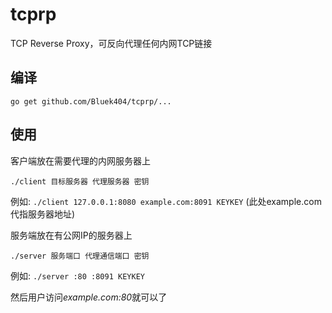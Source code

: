 # tcprp
TCP Reverse Proxy，可反向代理任何内网TCP链接

## 编译

```
go get github.com/Bluek404/tcprp/...
```

## 使用

客户端放在需要代理的内网服务器上

`./client 目标服务器 代理服务器 密钥`

例如: `./client 127.0.0.1:8080 example.com:8091 KEYKEY` (此处example.com代指服务器地址)

服务端放在有公网IP的服务器上

`./server 服务端口 代理通信端口 密钥`

例如: `./server :80 :8091 KEYKEY`

然后用户访问*example.com:80*就可以了

